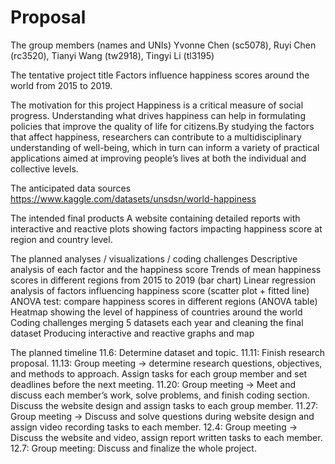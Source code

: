 Proposal
================

The group members (names and UNIs) Yvonne Chen (sc5078), Ruyi Chen
(rc3520), Tianyi Wang (tw2918), Tingyi Li (tl3195)

The tentative project title Factors influence happiness scores around
the world from 2015 to 2019.

The motivation for this project Happiness is a critical measure of
social progress. Understanding what drives happiness can help in
formulating policies that improve the quality of life for citizens.By
studying the factors that affect happiness, researchers can contribute
to a multidisciplinary understanding of well-being, which in turn can
inform a variety of practical applications aimed at improving people’s
lives at both the individual and collective levels.

The anticipated data sources
<https://www.kaggle.com/datasets/unsdsn/world-happiness>

The intended final products A website containing detailed reports with
interactive and reactive plots showing factors impacting happiness score
at region and country level.

The planned analyses / visualizations / coding challenges Descriptive
analysis of each factor and the happiness score Trends of mean happiness
scores in different regions from 2015 to 2019 (bar chart) Linear
regression analysis of factors influencing happiness score (scatter
plot + fitted line) ANOVA test: compare happiness scores in different
regions (ANOVA table) Heatmap showing the level of happiness of
countries around the world Coding challenges merging 5 datasets each
year and cleaning the final dataset Producing interactive and reactive
graphs and map

The planned timeline 11.6: Determine dataset and topic. 11.11: Finish
research proposal. 11.13: Group meeting → determine research questions,
objectives, and methods to approach. Assign tasks for each group member
and set deadlines before the next meeting. 11.20: Group meeting → Meet
and discuss each member’s work, solve problems, and finish coding
section. Discuss the website design and assign tasks to each group
member. 11.27: Group meeting → Discuss and solve questions during
website design and assign video recording tasks to each member. 12.4:
Group meeting → Discuss the website and video, assign report written
tasks to each member. 12.7: Group meeting: Discuss and finalize the
whole project.
